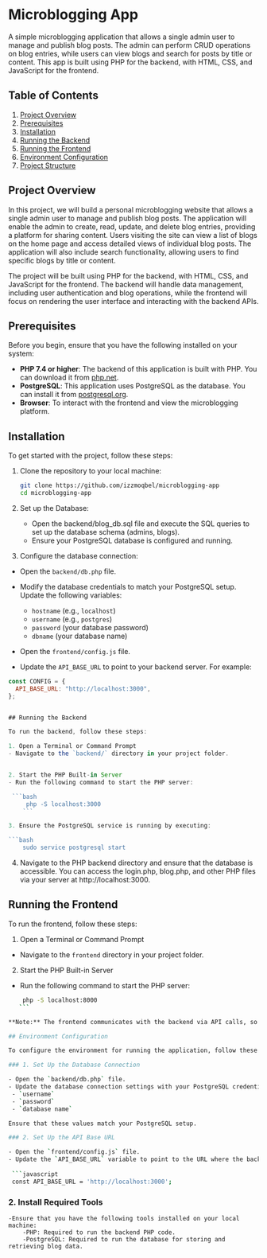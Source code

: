 # Microblogging App

A simple microblogging application that allows a single admin user to manage and publish blog posts. The admin can perform CRUD operations on blog entries, while users can view blogs and search for posts by title or content. This app is built using PHP for the backend, with HTML, CSS, and JavaScript for the frontend.

## Table of Contents
1. [Project Overview](#project-overview)
2. [Prerequisites](#prerequisites)
3. [Installation](#installation)
4. [Running the Backend](#running-the-backend)
5. [Running the Frontend](#running-the-frontend)
6. [Environment Configuration](#environment-configuration)
7. [Project Structure](#project-structure)
   
## Project Overview

In this project, we will build a personal microblogging website that allows a single admin user to manage and publish blog posts. The application will enable the admin to create, read, update, and delete blog entries, providing a platform for sharing content. Users visiting the site can view a list of blogs on the home page and access detailed views of individual blog posts. The application will also include search functionality, allowing users to find specific blogs by title or content.

The project will be built using PHP for the backend, with HTML, CSS, and JavaScript for the frontend. The backend will handle data management, including user authentication and blog operations, while the frontend will focus on rendering the user interface and interacting with the backend APIs.

## Prerequisites

Before you begin, ensure that you have the following installed on your system:

- **PHP 7.4 or higher**: The backend of this application is built with PHP. You can download it from [php.net](https://www.php.net/).
- **PostgreSQL**: This application uses PostgreSQL as the database. You can install it from [postgresql.org](https://www.postgresql.org/).
- **Browser**: To interact with the frontend and view the microblogging platform.

## Installation

To get started with the project, follow these steps:

1. Clone the repository to your local machine:

    ```bash
    git clone https://github.com/izzmoqbel/microblogging-app
    cd microblogging-app
    ```

2. Set up the Database:
   - Open the backend/blog_db.sql file and execute the SQL queries to set up the database schema (admins, blogs).
   - Ensure your PostgreSQL database is configured and running.

3. Configure the database connection:
- Open the `backend/db.php` file.
- Modify the database credentials to match your PostgreSQL setup. Update the following variables:
  - `hostname` (e.g., `localhost`)
  - `username` (e.g., `postgres`)
  - `password` (your database password)
  - `dbname` (your database name)

- Open the `frontend/config.js` file.
- Update the `API_BASE_URL` to point to your backend server. For example:

```javascript
const CONFIG = {
  API_BASE_URL: "http://localhost:3000",
};


## Running the Backend

To run the backend, follow these steps:

1. Open a Terminal or Command Prompt
- Navigate to the `backend/` directory in your project folder.


2. Start the PHP Built-in Server
- Run the following command to start the PHP server:

 ```bash
     php -S localhost:3000
    ```

3. Ensure the PostgreSQL service is running by executing: 

```bash
    sudo service postgresql start
```

4. Navigate to the PHP backend directory and ensure that the database is accessible. You can access the login.php, blog.php, and other PHP files via your server at http://localhost:3000.

## Running the Frontend

To run the frontend, follow these steps:

1. Open a Terminal or Command Prompt
- Navigate to the `frontend` directory in your project folder.

2. Start the PHP Built-in Server
- Run the following command to start the PHP server:

 ```bash
     php -S localhost:8000
    ```

**Note:** The frontend communicates with the backend via API calls, so ensure the backend is running first.

## Environment Configuration

To configure the environment for running the application, follow these steps:

### 1. Set Up the Database Connection

- Open the `backend/db.php` file.
- Update the database connection settings with your PostgreSQL credentials, such as:
  - `username`
  - `password`
  - `database name`

Ensure that these values match your PostgreSQL setup.

### 2. Set Up the API Base URL

- Open the `frontend/config.js` file.
- Update the `API_BASE_URL` variable to point to the URL where the backend is hosted. For example:
  
  ```javascript
  const API_BASE_URL = 'http://localhost:3000';
  ```

### 2. Install Required Tools
    -Ensure that you have the following tools installed on your local machine:
        -PHP: Required to run the backend PHP code.
        -PostgreSQL: Required to run the database for storing and retrieving blog data.



